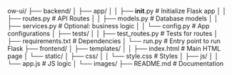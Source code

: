 ow-ui/
├── backend/
│   ├── app/
│   │   ├── __init__.py          # Initialize Flask app
│   │   ├── routes.py            # API Routes
│   │   ├── models.py            # Database models
│   │   ├── services.py          # Optional: business logic
│   │   └── config.py            # App configurations
│   ├── tests/
│   │   ├── test_routes.py       # Tests for routes
│   ├── requirements.txt         # Dependencies
│   └── run.py                   # Entry point to run Flask
├── frontend/
│   ├── templates/
│   │   ├── index.html           # Main HTML page
│   └── static/
│       ├── css/
│       │   └── style.css        # Styles
│       ├── js/
│       │   └── app.js           # JS logic
│       └── images/
├── README.md                    # Documentation

